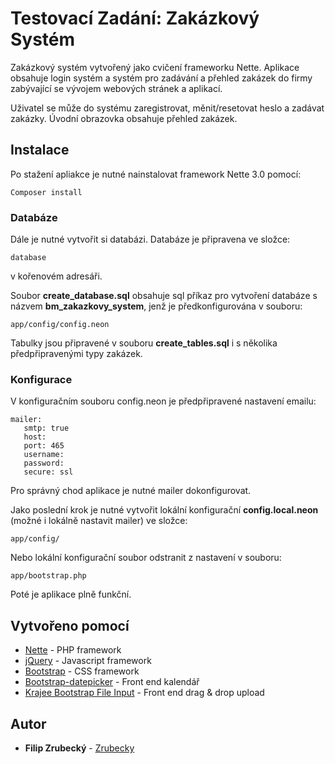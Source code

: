 # Testovací Zadání: Zakázkový Systém

Zakázkový systém vytvořený jako cvičení frameworku Nette. Aplikace obsahuje login systém a systém pro zadávání a přehled zakázek do firmy zabývající se vývojem webových stránek a aplikací.

Uživatel se může do systému zaregistrovat, měnit/resetovat heslo a zadávat zakázky. Úvodní obrazovka obsahuje přehled zakázek.

## Instalace

Po stažení apliakce je nutné nainstalovat framework Nette 3.0 pomocí:

```
Composer install
```

### Databáze

Dále je nutné vytvořit si databázi. Databáze je připravena ve složce:

```
database
```

v kořenovém adresáři.

Soubor **create_database.sql** obsahuje sql příkaz pro vytvoření databáze s názvem **bm_zakazkovy_system**, jenž je předkonfigurována v souboru:

```
app/config/config.neon
```

Tabulky jsou připravené v souboru **create_tables.sql** i s několika předpřipravenými typy zakázek.

### Konfigurace

V konfiguračním souboru config.neon je předpřipravené nastavení emailu:

```
mailer:
   smtp: true
   host: 
   port: 465
   username: 
   password: 
   secure: ssl
```

Pro správný chod aplikace je nutné mailer dokonfigurovat.

Jako poslední krok je nutné vytvořit lokální konfigurační **config.local.neon** (možné i lokálně nastavit mailer) ve složce:

```
app/config/
```

Nebo lokální konfigurační soubor odstranit z nastavení v souboru:

```
app/bootstrap.php
```

Poté je aplikace plně funkční.

## Vytvořeno pomocí

* [Nette](https://nette.org) - PHP framework
* [jQuery](https://jquery.com) - Javascript framework
* [Bootstrap](https://getbootstrap.com) - CSS framework
* [Bootstrap-datepicker](https://bootstrap-datepicker.readthedocs.io/en/latest/) - Front end kalendář
* [Krajee Bootstrap File Input](https://plugins.krajee.com/file-input) - Front end drag & drop upload

## Autor

* **Filip Zrubecký** - [Zrubecky](https://github.com/Zrubecky)
